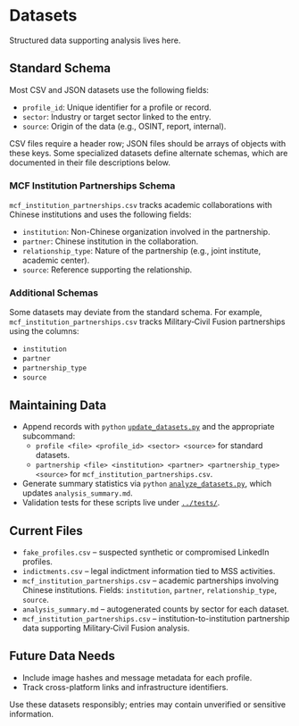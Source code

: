# Datasets

Structured data supporting analysis lives here.

## Standard Schema
Most CSV and JSON datasets use the following fields:

- `profile_id`: Unique identifier for a profile or record.
- `sector`: Industry or target sector linked to the entry.
- `source`: Origin of the data (e.g., OSINT, report, internal).

CSV files require a header row; JSON files should be arrays of objects with these keys. Some
specialized datasets define alternate schemas, which are documented in their file descriptions
below.

### MCF Institution Partnerships Schema
`mcf_institution_partnerships.csv` tracks academic collaborations with Chinese institutions and
uses the following fields:

- `institution`: Non-Chinese organization involved in the partnership.
- `partner`: Chinese institution in the collaboration.
- `relationship_type`: Nature of the partnership (e.g., joint institute, academic center).
- `source`: Reference supporting the relationship.

### Additional Schemas
Some datasets may deviate from the standard schema. For example,
`mcf_institution_partnerships.csv` tracks Military‑Civil Fusion partnerships
using the columns:

- `institution`
- `partner`
- `partnership_type`
- `source`

## Maintaining Data
- Append records with `python` [`update_datasets.py`](../scripts/update_datasets.py)
  and the appropriate subcommand:
  - `profile <file> <profile_id> <sector> <source>` for standard datasets.
  - `partnership <file> <institution> <partner> <partnership_type> <source>`
    for `mcf_institution_partnerships.csv`.
- Generate summary statistics via `python`
  [`analyze_datasets.py`](../scripts/analyze_datasets.py), which updates
  `analysis_summary.md`.
- Validation tests for these scripts live under [`../tests/`](../tests/).

## Current Files
- `fake_profiles.csv` – suspected synthetic or compromised LinkedIn profiles.
- `indictments.csv` – legal indictment information tied to MSS activities.
- `mcf_institution_partnerships.csv` – academic partnerships involving Chinese institutions. Fields: `institution`, `partner`, `relationship_type`, `source`.
- `analysis_summary.md` – autogenerated counts by sector for each dataset.
- `mcf_institution_partnerships.csv` – institution-to-institution partnership
  data supporting Military‑Civil Fusion analysis.

## Future Data Needs
- Include image hashes and message metadata for each profile.
- Track cross-platform links and infrastructure identifiers.

Use these datasets responsibly; entries may contain unverified or sensitive information.
